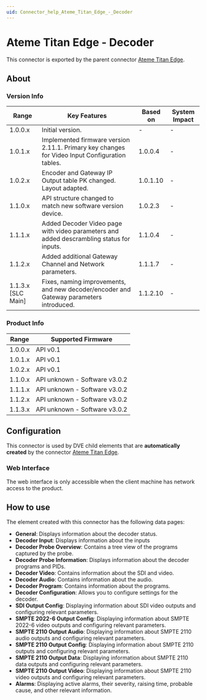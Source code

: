 ```yaml
---
uid: Connector_help_Ateme_Titan_Edge_-_Decoder
---
```


# Ateme Titan Edge - Decoder

This connector is exported by the parent connector [Ateme Titan Edge](xref:Connector_help_Ateme_Titan_Edge).

## About

### Version Info

| Range              | Key Features                                                                                   | Based on | System Impact |
|--------------------|------------------------------------------------------------------------------------------------|----------|---------------|
| 1.0.0.x            | Initial version.                                                                               | -        | -             |
| 1.0.1.x            | Implemented firmware version 2.11.1. Primary key changes for Video Input Configuration tables. | 1.0.0.4  | -             |
| 1.0.2.x            | Encoder and Gateway IP Output table PK changed. Layout adapted.                                | 1.0.1.10 | -             |
| 1.1.0.x            | API structure changed to match new software version device.                                    | 1.0.2.3  | -             |
| 1.1.1.x            | Added Decoder Video page with video parameters and added descrambling status for inputs.       | 1.1.0.4  | -             |
| 1.1.2.x            | Added additional Gateway Channel and Network parameters.                                       | 1.1.1.7  | -             |
| 1.1.3.x [SLC Main] | Fixes, naming improvements, and new decoder/encoder and Gateway parameters introduced.         | 1.1.2.10 | -             |

### Product Info

| Range   | Supported Firmware            |
|---------|-------------------------------|
| 1.0.0.x | API v0.1                      |
| 1.0.1.x | API v0.1                      |
| 1.0.2.x | API v0.1                      |
| 1.1.0.x | API unknown - Software v3.0.2 |
| 1.1.1.x | API unknown - Software v3.0.2 |
| 1.1.2.x | API unknown - Software v3.0.2 |
| 1.1.3.x | API unknown - Software v3.0.2 |

## Configuration

This connector is used by DVE child elements that are **automatically created** by the connector [Ateme Titan Edge](xref:Connector_help_Ateme_Titan_Edge).

### Web Interface

The web interface is only accessible when the client machine has network access to the product.

## How to use

The element created with this connector has the following data pages:

- **General**: Displays information about the decoder status.
- **Decoder Input**: Displays information about the inputs
- **Decoder Probe Overview**: Contains a tree view of the programs captured by the probe.
- **Decoder Probe Information**: Displays information about the decoder programs and PIDs.
- **Decoder Video**: Contains information about the SDI and video.
- **Decoder Audio**: Contains information about the audio.
- **Decoder Program**: Contains information about the programs.
- **Decoder Configuration**: Allows you to configure settings for the decoder.
- **SDI Output Config**: Displaying information about SDI video outputs and configuring relevant parameters.
- **SMPTE 2022-6 Output Config**: Displaying information about SMPTE 2022-6 video outputs and configuring relevant parameters.
- **SMPTE 2110 Output Audio**: Displaying information about SMPTE 2110 audio outputs and configuring relevant parameters.
- **SMPTE 2110 Output Config**: Displaying information about SMPTE 2110 outputs and configuring relevant parameters.
- **SMPTE 2110 Output Data**: Displaying information about SMPTE 2110 data outputs and configuring relevant parameters.
- **SMPTE 2110 Output Video**: Displaying information about SMPTE 2110 video outputs and configuring relevant parameters.
- **Alarms**: Displaying active alarms, their severity, raising time, probable cause, and other relevant information.
